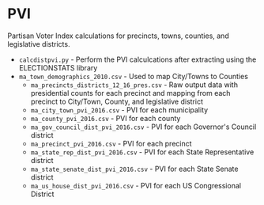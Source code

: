 # PVI

Partisan Voter Index calculations for precincts, towns, counties, and legislative districts.

- `calcdistpvi.py` - Perform the PVI calculcations after extracting using the ELECTIONSTATS library
- `ma_town_demographics_2010.csv` - Used to map City/Towns to Counties
  - `ma_precincts_districts_12_16_pres.csv` - Raw output data with presidential counts for each precinct and mapping from each precinct to City/Town, County, and legislative district
  - `ma_city_town_pvi_2016.csv` - PVI for each municipality
  - `ma_county_pvi_2016.csv` - PVI for each county
  - `ma_gov_council_dist_pvi_2016.csv` - PVI for each Governor's Council district
  - `ma_precinct_pvi_2016.csv` - PVI for each precinct
  - `ma_state_rep_dist_pvi_2016.csv` - PVI for each State Representative district
  - `ma_state_senate_dist_pvi_2016.csv` - PVI for each State Senate district
  - `ma_us_house_dist_pvi_2016.csv` - PVI for each US Congressional District

